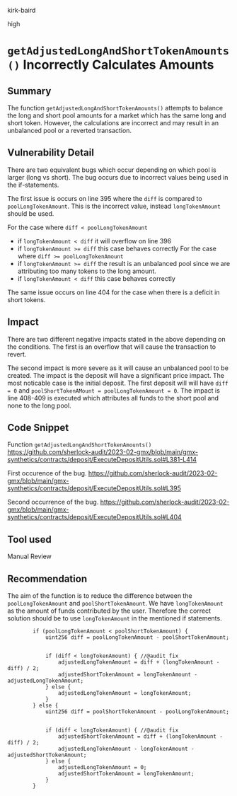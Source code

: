 kirk-baird

high

# `getAdjustedLongAndShortTokenAmounts()` Incorrectly Calculates Amounts

## Summary

The function `getAdjustedLongAndShortTokenAmounts()` attempts to balance the long and short pool amounts for a market which has the same long and short token. However, the calculations are incorrect and may result in an unbalanced pool or a reverted transaction.

## Vulnerability Detail

There are two equivalent bugs which occur depending on which pool is larger (long vs short). The bug occurs due to incorrect values being used in the if-statements.

The first issue is occurs on line 395 where the `diff` is compared to `poolLongTokenAmount`. This is the incorrect value, instead `longTokenAmount` should be used.

For the case where `diff < poolLongTokenAmount`
- if `longTokenAmount < diff` it will overflow on line 396
- if `longTokenAmount >= diff` this case behaves correctly
For the case where `diff >= poolLongTokenAmount`
- if `longTokenAmount >= diff` the result is an unbalanced pool since we are attributing too many tokens to the long amount. 
- if `longTokenAmount < diff` this case behaves correctly

The same issue occurs on line 404 for the case when there is a deficit in short tokens.

## Impact

There are two different negative impacts stated in the above depending on the conditions. The first is an overflow that will cause the transaction to revert.

The second impact is more severe as it will cause an unbalanced pool to be created. The impact is the deposit will have a significant price impact. The most noticable case is the initial deposit. The first deposit will will have `diff = 0` and `poolShortTokenAMount = poolLongTokenAmount = 0`. The impact is line 408-409 is executed which attributes all funds to the short pool and none to the long pool.

## Code Snippet

Function `getAdjustedLongAndShortTokenAmounts()`
https://github.com/sherlock-audit/2023-02-gmx/blob/main/gmx-synthetics/contracts/deposit/ExecuteDepositUtils.sol#L381-L414

First occurence of the bug.
https://github.com/sherlock-audit/2023-02-gmx/blob/main/gmx-synthetics/contracts/deposit/ExecuteDepositUtils.sol#L395

Second occurrence of the bug.
https://github.com/sherlock-audit/2023-02-gmx/blob/main/gmx-synthetics/contracts/deposit/ExecuteDepositUtils.sol#L404

## Tool used

Manual Review

## Recommendation

The aim of the function is to reduce the difference between the `poolLongTokenAmount` and `poolShortTokenAmount`. We have `longTokenAmount` as the amount of funds contributed by the user. Therefore the correct solution should be to use `longTokenAmount` in the mentioned if statements.

```solidity
        if (poolLongTokenAmount < poolShortTokenAmount) {
            uint256 diff = poolLongTokenAmount - poolShortTokenAmount;


            if (diff < longTokenAmount) { //@audit fix
                adjustedLongTokenAmount = diff + (longTokenAmount - diff) / 2;
                adjustedShortTokenAmount = longTokenAmount - adjustedLongTokenAmount;
            } else {
                adjustedLongTokenAmount = longTokenAmount;
            }
        } else {
            uint256 diff = poolShortTokenAmount - poolLongTokenAmount;


            if (diff < longTokenAmount) { //@audit fix
                adjustedShortTokenAmount = diff + (longTokenAmount - diff) / 2;
                adjustedLongTokenAmount - longTokenAmount - adjustedShortTokenAmount;
            } else {
                adjustedLongTokenAmount = 0;
                adjustedShortTokenAmount = longTokenAmount;
            }
        }
```
